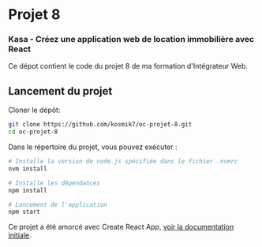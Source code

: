 # Projet 8 

### Kasa - Créez une application web de location immobilière avec React
Ce dépot contient le code du projet 8 de ma formation d'Intégrateur Web.

## Lancement du projet

Cloner le dépôt:

```bash
git clone https://github.com/kosmik7/oc-projet-8.git
cd oc-projet-8
```

Dans le répertoire du projet, vous pouvez exécuter :

```bash
# Installe la version de node.js spécifiée dans le fichier .nvmrc
nvm install

# Installe les dépendances
npm install

# Lancement de l'application
npm start
```
Ce projet a été amorcé avec Create React App, [voir la documentation initiale](create-react-app.md).